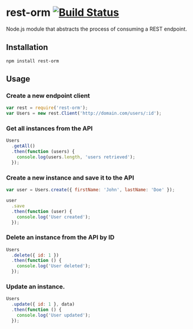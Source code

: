 # rest-orm [![Build Status](https://travis-ci.org/ngonzalvez/rest-orm.svg?branch=master)](https://travis-ci.org/ngonzalvez/rest-orm)

Node.js module that abstracts the process of consuming a REST endpoint.


## Installation

    npm install rest-orm


## Usage

### Create a new endpoint client

~~~js
var rest = require('rest-orm');
var Users = new rest.Client('http://domain.com/users/:id');
~~~


### Get all instances from the API

~~~js
Users
  .getAll()
  .then(function (users) {
    console.log(users.length, 'users retrieved');
  });
~~~


### Create a new instance and save it to the API

~~~js
var user = Users.create({ firstName: 'John', lastName: 'Doe' });

user
  .save
  .then(function (user) {
    console.log('User created');
  });
~~~


### Delete an instance from the API by ID

~~~js
Users
  .delete({ id: 1 })
  .then(function () {
    console.log('User deleted');
  });
~~~


### Update an instance.

~~~js
Users
  .update({ id: 1 }, data)
  .then(function () {
    console.log('User updated');
  });
~~~
